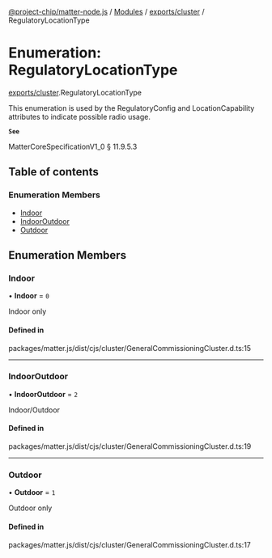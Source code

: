 [@project-chip/matter-node.js](../README.md) / [Modules](../modules.md) / [exports/cluster](../modules/exports_cluster.md) / RegulatoryLocationType

# Enumeration: RegulatoryLocationType

[exports/cluster](../modules/exports_cluster.md).RegulatoryLocationType

This enumeration is used by the RegulatoryConfig and LocationCapability attributes to indicate possible radio usage.

**`See`**

MatterCoreSpecificationV1_0 § 11.9.5.3

## Table of contents

### Enumeration Members

- [Indoor](exports_cluster.RegulatoryLocationType.md#indoor)
- [IndoorOutdoor](exports_cluster.RegulatoryLocationType.md#indooroutdoor)
- [Outdoor](exports_cluster.RegulatoryLocationType.md#outdoor)

## Enumeration Members

### Indoor

• **Indoor** = ``0``

Indoor only

#### Defined in

packages/matter.js/dist/cjs/cluster/GeneralCommissioningCluster.d.ts:15

___

### IndoorOutdoor

• **IndoorOutdoor** = ``2``

Indoor/Outdoor

#### Defined in

packages/matter.js/dist/cjs/cluster/GeneralCommissioningCluster.d.ts:19

___

### Outdoor

• **Outdoor** = ``1``

Outdoor only

#### Defined in

packages/matter.js/dist/cjs/cluster/GeneralCommissioningCluster.d.ts:17
